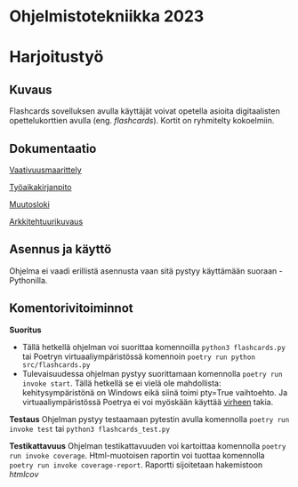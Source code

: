 # Ohjelmistotekniikka 2023

# Harjoitustyö
## Kuvaus
Flashcards sovelluksen avulla käyttäjät voivat opetella asioita digitaalisten opettelukorttien avulla (eng. *flashcards*). Kortit on ryhmitelty kokoelmiin. 



## Dokumentaatio
[Vaativuusmaarittely](https://github.com/platipus82/ot-harjoitustyo/blob/main/dokumentaatio/vaatimusmaarittely.md)

[Työaikakirjanpito](https://github.com/platipus82/ot-harjoitustyo/blob/main/dokumentaatio/tyoaikakirjanpito.md)

[Muutosloki](https://github.com/platipus82/ot-harjoitustyo/blob/main/dokumentaatio/changelog.md)

[Arkkitehtuurikuvaus](https://github.com/platipus82/ot-harjoitustyo/blob/main/dokumentaatio/arkkitehtuuri.MD)

## Asennus ja käyttö
Ohjelma ei vaadi erillistä asennusta vaan sitä pystyy käyttämään suoraan - Pythonilla. 

## Komentorivitoiminnot
**Suoritus**
- Tällä hetkellä ohjelman voi suorittaa komennoilla `python3 flashcards.py` tai Poetryn virtuaaliympäristössä komennoin `poetry run python src/flashcards.py`
- Tulevaisuudessa ohjelman pystyy suorittamaan komennolla `poetry run invoke start`. Tällä hetkellä se ei vielä ole mahdollista: kehitysympäristönä on Windows eikä siinä toimi pty=True vaihtoehto. Ja virtuaaliympäristössä Poetrya ei voi myöskään käyttää [virheen](https://github.com/platipus82/ot-harjoitustyo/blob/main/dokumentaatio/poetry_virhekuvaus.MD) takia. 

**Testaus**
Ohjelman pystyy testaamaan pytestin avulla komennolla `poetry run invoke test` tai `python3 flashcards_test.py`

**Testikattavuus**
Ohjelman testikattavuuden voi kartoittaa komennolla `poetry run invoke coverage`. Html-muotoisen raportin voi tuottaa komennolla `poetry run invoke coverage-report`. Raportti sijoitetaan hakemistoon _htmlcov_
